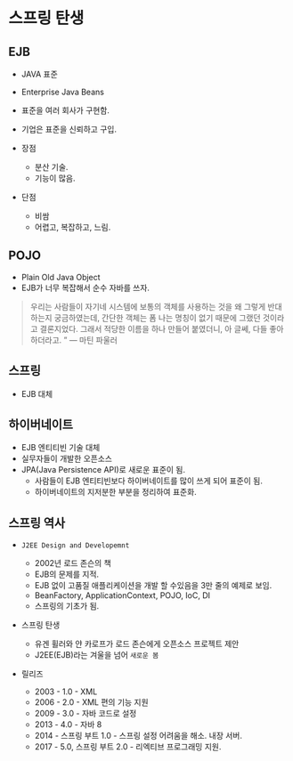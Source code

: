 # 스프링 탄생

## EJB

- JAVA 표준
- Enterprise Java Beans
- 표준을 여러 회사가 구현함.
- 기업은 표준을 신뢰하고 구입.

- 장점
  - 분산 기술.
  - 기능이 많음.
- 단점
  - 비쌈
  - 어렵고, 복잡하고, 느림.

## POJO

- Plain Old Java Object
- EJB가 너무 복잡해서 순수 자바를 쓰자.

> 우리는 사람들이 자기네 시스템에 보통의 객체를 사용하는 것을 왜 그렇게 반대하는지 궁금하였는데, 간단한 객체는 폼 나는 명칭이 없기 때문에 그랬던 것이라고 결론지었다. 그래서 적당한 이름을 하나 만들어 붙였더니, 아 글쎄, 다들 좋아하더라고. ” — 마틴 파울러

## 스프링

- EJB 대체

## 하이버네이트

- EJB 엔티티빈 기술 대체
- 실무자들이 개발한 오픈소스
- JPA(Java Persistence API)로 새로운 표준이 됨.
  - 사람들이 EJB 엔티티빈보다 하이버네이트를 많이 쓰게 되어 표준이 됨.
  - 하이버네이트의 지저분한 부분을 정리하여 표준화.

## 스프링 역사

- `J2EE Design and Developemnt`

  - 2002년 로드 존슨의 책
  - EJB의 문제를 지적.
  - EJB 없이 고품질 애플리케이션을 개발 할 수있음을 3만 줄의 예제로 보임.
  - BeanFactory, ApplicationContext, POJO, IoC, DI
  - 스프링의 기초가 됨.

- 스프링 탄생

  - 유겐 휠러와 얀 카로프가 로드 존슨에게 오픈소스 프로젝트 제안
  - J2EE(EJB)라는 겨울을 넘어 `새로운 봄`

- 릴리즈
  - 2003 - 1.0 - XML
  - 2006 - 2.0 - XML 편의 기능 지원
  - 2009 - 3.0 - 자바 코드로 설정
  - 2013 - 4.0 - 자바 8
  - 2014 - 스프링 부트 1.0 - 스프링 설정 어려움을 해소. 내장 서버.
  - 2017 - 5.0, 스프링 부트 2.0 - 리엑티브 프로그래밍 지원.
